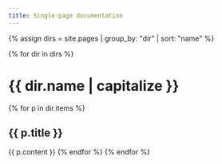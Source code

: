 ```yaml
---
title: Single-page documentation
---
```


{% assign dirs = site.pages | group_by: "dir" | sort: "name" %} 

{% for dir in dirs %}
# {{ dir.name | capitalize }}
  {% for p in dir.items %}
## {{ p.title }}
{{ p.content }}
  {% endfor %}
{% endfor %}
